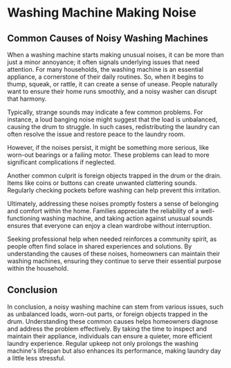 # Washing Machine Making Noise

## Common Causes of Noisy Washing Machines

When a washing machine starts making unusual noises, it can be more than just a minor annoyance; it often signals underlying issues that need attention. For many households, the washing machine is an essential appliance, a cornerstone of their daily routines. So, when it begins to thump, squeak, or rattle, it can create a sense of unease. People naturally want to ensure their home runs smoothly, and a noisy washer can disrupt that harmony.

Typically, strange sounds may indicate a few common problems. For instance, a loud banging noise might suggest that the load is unbalanced, causing the drum to struggle. In such cases, redistributing the laundry can often resolve the issue and restore peace to the laundry room.

However, if the noises persist, it might be something more serious, like worn-out bearings or a failing motor. These problems can lead to more significant complications if neglected.

Another common culprit is foreign objects trapped in the drum or the drain. Items like coins or buttons can create unwanted clattering sounds. Regularly checking pockets before washing can help prevent this irritation.

Ultimately, addressing these noises promptly fosters a sense of belonging and comfort within the home. Families appreciate the reliability of a well-functioning washing machine, and taking action against unusual sounds ensures that everyone can enjoy a clean wardrobe without interruption.

Seeking professional help when needed reinforces a community spirit, as people often find solace in shared experiences and solutions. By understanding the causes of these noises, homeowners can maintain their washing machines, ensuring they continue to serve their essential purpose within the household.

## Conclusion

In conclusion, a noisy washing machine can stem from various issues, such as unbalanced loads, worn-out parts, or foreign objects trapped in the drum. Understanding these common causes helps homeowners diagnose and address the problem effectively. By taking the time to inspect and maintain their appliance, individuals can ensure a quieter, more efficient laundry experience. Regular upkeep not only prolongs the washing machine's lifespan but also enhances its performance, making laundry day a little less stressful.
